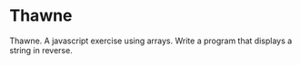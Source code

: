 # Thawne
Thawne. A javascript exercise using arrays. Write a program that displays a string in reverse.